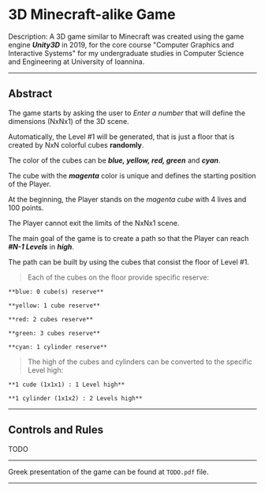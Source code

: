 # 3D Minecraft-alike Game
Description: A 3D game similar to Minecraft was created using the game engine ***Unity3D*** in 2019, for the core course "Computer Graphics and Interactive Systems" for my 
undergraduate studies in Computer Science and Engineering at University of Ioannina.

-------------------------------------------------------------------------------------------------------------------------------------------------------------------------

## Abstract
The game starts by asking the user to *Enter a number* that will define the dimensions (NxNx1) of the 3D scene.

Automatically, the Level #1 will be generated, that is just a floor that is created by NxN colorful cubes **randomly**. 

The color of the cubes can be ***blue, yellow, red, green*** and ***cyan***.

The cube with the ***magenta*** color is unique and defines the starting position of the Player. 

At the beginning, the Player stands on the *magenta cube* with 4 lives and 100 points. 


The Player cannot exit the limits of the NxNx1 scene. 

The main goal of the game is to create a path so that the Player can reach ***#N-1 Levels*** in ***high***. 

The path can be built by using the cubes that consist the floor of Level #1. 

> Each of the cubes on the floor provide specific reserve:

	**blue: 0 cube(s) reserve**

	**yellow: 1 cube reserve**

	**red: 2 cubes reserve**

	**green: 3 cubes reserve**

	**cyan: 1 cylinder reserve**

> The high of the cubes and cylinders can be converted to the specific Level high:

	**1 cude (1x1x1) : 1 Level high**

	**1 cylinder (1x1x2) : 2 Levels high**

-------------------------------------------------------------------------------------------------------------------------------------------------------------------------

## Controls and Rules
TODO

-------------------------------------------------------------------------------------------------------------------------------------------------------------------------

Greek presentation of the game can be found at `TODO.pdf` file. 

-------------------------------------------------------------------------------------------------------------------------------------------------------------------------
